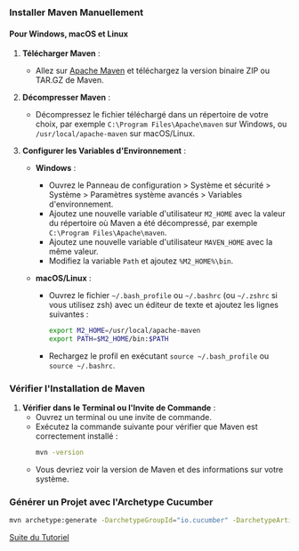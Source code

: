 ### Installer Maven Manuellement

#### Pour Windows, macOS et Linux

1. **Télécharger Maven** :
   - Allez sur [Apache Maven](https://maven.apache.org/download.cgi) et téléchargez la version binaire ZIP ou TAR.GZ de Maven.

2. **Décompresser Maven** :
   - Décompressez le fichier téléchargé dans un répertoire de votre choix, par exemple `C:\Program Files\Apache\maven` sur Windows, ou `/usr/local/apache-maven` sur macOS/Linux.

3. **Configurer les Variables d'Environnement** :

   - **Windows** :
     - Ouvrez le Panneau de configuration > Système et sécurité > Système > Paramètres système avancés > Variables d'environnement.
     - Ajoutez une nouvelle variable d'utilisateur `M2_HOME` avec la valeur du répertoire où Maven a été décompressé, par exemple `C:\Program Files\Apache\maven`.
     - Ajoutez une nouvelle variable d'utilisateur `MAVEN_HOME` avec la même valeur.
     - Modifiez la variable `Path` et ajoutez `%M2_HOME%\bin`.

   - **macOS/Linux** :
     - Ouvrez le fichier `~/.bash_profile` ou `~/.bashrc` (ou `~/.zshrc` si vous utilisez zsh) avec un éditeur de texte et ajoutez les lignes suivantes :
       ```sh
       export M2_HOME=/usr/local/apache-maven
       export PATH=$M2_HOME/bin:$PATH
       ```
     - Rechargez le profil en exécutant `source ~/.bash_profile` ou `source ~/.bashrc`.

### Vérifier l'Installation de Maven

1. **Vérifier dans le Terminal ou l'Invite de Commande** :
   - Ouvrez un terminal ou une invite de commande.
   - Exécutez la commande suivante pour vérifier que Maven est correctement installé :
     ```sh
     mvn -version
     ```
   - Vous devriez voir la version de Maven et des informations sur votre système.


### Générer un Projet avec l'Archetype Cucumber

```sh
mvn archetype:generate -DarchetypeGroupId="io.cucumber" -DarchetypeArtifactId=cucumber-archetype -DarchetypeVersion="7.18.0" -DgroupId="com.example" -DartifactId="my-cucumber-project" -Dpackage="com.example" -Dversion="1.0.0-SNAPSHOT" -DinteractiveMode=false
```


[Suite du Tutoriel](https://cucumber.io/docs/guides/10-minute-tutorial/?lang=java)